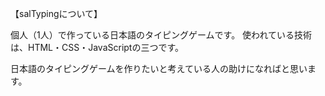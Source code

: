 【salTypingについて】

個人（1人）で作っている日本語のタイピングゲームです。
使われている技術は、HTML・CSS・JavaScriptの三つです。

日本語のタイピングゲームを作りたいと考えている人の助けになればと思います。
